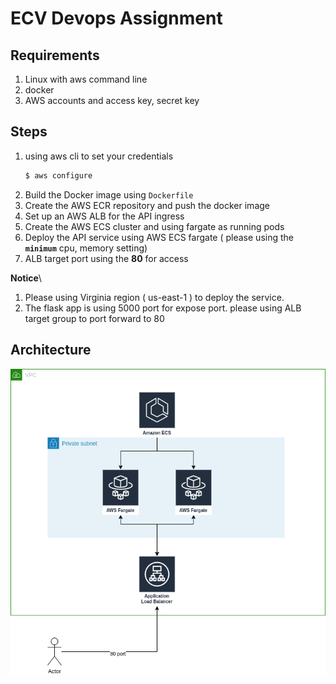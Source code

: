 # ECV Devops Assignment
## Requirements
1. Linux with aws command line
2. docker
3. AWS accounts and access key, secret key
## Steps
1. using aws cli to set your credentials
    ```bash
    $ aws configure
    ```
1. Build the Docker image using `Dockerfile` 
1. Create the AWS ECR repository and push the docker image 
1. Set up an AWS ALB for the API ingress
1. Create the AWS ECS cluster and using fargate as running pods
1. Deploy the API service using AWS ECS fargate ( please using the **`minimum`** cpu, memory setting)
1. ALB target port using the **80** for access 

**Notice**\
1. Please using Virginia region ( us-east-1 ) to deploy the service.
1. The flask app is using 5000 port for expose port.
please using ALB target group to port forward to 80

## Architecture
![image](/architecture.png)